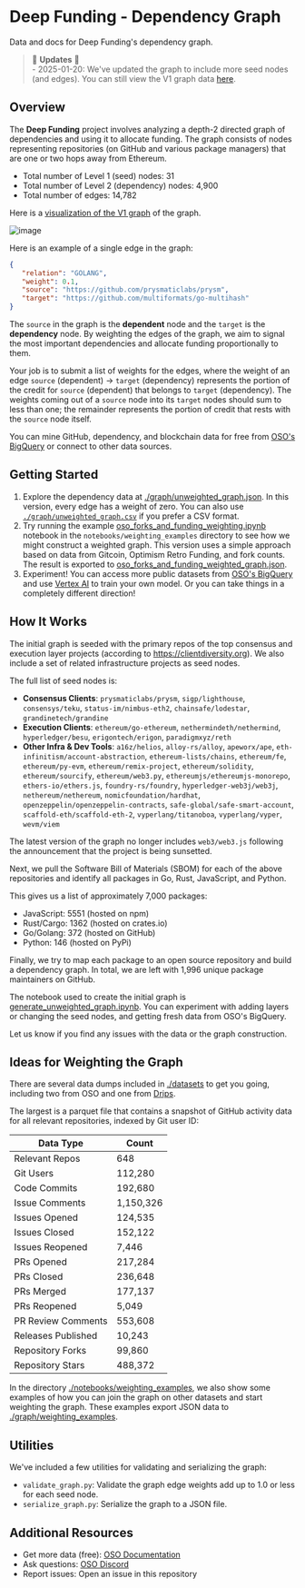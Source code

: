 # Deep Funding - Dependency Graph

Data and docs for Deep Funding's dependency graph.

>🚨 **Updates** 🚨<br>- 2025-01-20:  We've updated the graph to include more seed nodes (and edges). You can still view the V1 graph data [here](./graph/v1/).

## Overview

The **Deep Funding** project involves analyzing a depth-2 directed graph of dependencies and using it to allocate funding. The graph consists of nodes representing repositories (on GitHub and various package managers) that are one or two hops away from Ethereum.

- Total number of Level 1 (seed) nodes: 31
- Total number of Level 2 (dependency) nodes: 4,900
- Total number of edges: 14,782

Here is a [visualization of the V1 graph](https://cosmograph.app/run/?data=https://raw.githubusercontent.com/opensource-observer/insights/refs/heads/main/community/deep_funder/data/unweighted_graph.csv&source=seed_repo_name&target=package_repo_name&gravity=0.25&repulsion=1&repulsionTheta=1&linkSpring=1&linkDistance=10&friction=0.1&renderLabels=true&renderHoveredLabel=true&renderLinks=true&linkArrows=true&curvedLinks=true&nodeSizeScale=0.5&linkWidthScale=1&linkArrowsSizeScale=1&nodeSize=size-default&nodeColor=color-outgoing%20links&linkWidth=width-number%20of%20data%20records&linkColor=color-number%20of%20data%20records&) of the graph.

![image](https://github.com/user-attachments/assets/b3023ab5-f934-4e92-ad40-1e42d37239b6)

Here is an example of a single edge in the graph:
```json
{
   "relation": "GOLANG",
   "weight": 0.1,
   "source": "https://github.com/prysmaticlabs/prysm",
   "target": "https://github.com/multiformats/go-multihash"
}
```

The `source` in the graph is the **dependent** node and the `target` is the **dependency** node. By weighting the edges of the graph, we aim to signal the most important dependencies and allocate funding proportionally to them.

Your job is to submit a list of weights for the edges, where the weight of an edge `source` (dependent) -> `target` (dependency) represents the portion of the credit for `source` (dependent) that belongs to `target` (dependency). The weights coming out of a `source` node into its `target` nodes should sum to less than one; the remainder represents the portion of credit that rests with the `source` node itself.

You can mine GitHub, dependency, and blockchain data for free from [OSO's BigQuery](https://docs.opensource.observer/docs/integrate/) or connect to other data sources.

## Getting Started

1. Explore the dependency data at [./graph/unweighted_graph.json](./graph/unweighted_graph.json). In this version, every edge has a weight of zero. You can also use [`./graph/unweighted_graph.csv`](./graph/unweighted_graph.csv) if you prefer a CSV format.
2. Try running the example [oso_forks_and_funding_weighting.ipynb](./notebooks/weighting_examples/oso_forks_and_funding_weighting.ipynb) notebook in the `notebooks/weighting_examples` directory to see how we might construct a weighted graph. This version uses a simple approach based on data from Gitcoin, Optimism Retro Funding, and fork counts. The result is exported to [oso_forks_and_funding_weighted_graph.json](./graph/weighting_examples/oso_forks_and_funding_weighted_graph.json).
3. Experiment! You can access more public datasets from [OSO's BigQuery](https://docs.opensource.observer/docs/integrate/) and use [Vertex AI](https://cloud.google.com/vertex-ai/docs/training/overview) to train your own model. Or you can take things in a completely different direction!

## How It Works

The initial graph is seeded with the primary repos of the top consensus and execution layer projects (according to https://clientdiversity.org). We also include a set of related infrastructure projects as seed nodes.

The full list of seed nodes is: 

- **Consensus Clients**: `prysmaticlabs/prysm`, `sigp/lighthouse`, `consensys/teku`, `status-im/nimbus-eth2`, `chainsafe/lodestar`, `grandinetech/grandine`
- **Execution Clients**: `ethereum/go-ethereum`, `nethermindeth/nethermind`, `hyperledger/besu`, `erigontech/erigon`, `paradigmxyz/reth`
- **Other Infra & Dev Tools**: `a16z/helios`, `alloy-rs/alloy`, `apeworx/ape`, `eth-infinitism/account-abstraction`, `ethereum-lists/chains`, `ethereum/fe`, `ethereum/py-evm`, `ethereum/remix-project`, `ethereum/solidity`, `ethereum/sourcify`, `ethereum/web3.py`, `ethereumjs/ethereumjs-monorepo`, `ethers-io/ethers.js`, `foundry-rs/foundry`, `hyperledger-web3j/web3j`, `nethereum/nethereum`, `nomicfoundation/hardhat`, `openzeppelin/openzeppelin-contracts`, `safe-global/safe-smart-account`, `scaffold-eth/scaffold-eth-2`, `vyperlang/titanoboa`, `vyperlang/vyper`, `wevm/viem`

The latest version of the graph no longer includes `web3/web3.js` following the announcement that the project is being sunsetted.

Next, we pull the Software Bill of Materials (SBOM) for each of the above repositories and identify all packages in Go, Rust, JavaScript, and Python. 

This gives us a list of approximately 7,000 packages:

- JavaScript: 5551 (hosted on npm)
- Rust/Cargo: 1362 (hosted on crates.io)
- Go/Golang: 372 (hosted on GitHub)
- Python: 146 (hosted on PyPi)

Finally, we try to map each package to an open source repository and build a dependency graph. In total, we are left with 1,996 unique package maintainers on GitHub. 

The notebook used to create the initial graph is [generate_unweighted_graph.ipynb](./notebooks/generate_unweighted_graph.ipynb). You can experiment with adding layers or changing the seed nodes, and getting fresh data from OSO's BigQuery.

Let us know if you find any issues with the data or the graph construction.

## Ideas for Weighting the Graph

There are several data dumps included in [./datasets](./datasets) to get you going, including two from OSO and one from [Drips](https://drips.network).

The largest is a parquet file that contains a snapshot of GitHub activity data for all relevant repositories, indexed by Git user ID:

| Data Type | Count |
|------------|-------|
| Relevant Repos | 648 |
| Git Users | 112,280 |
| Code Commits | 192,680 |
| Issue Comments | 1,150,326 |
| Issues Opened | 124,535 |
| Issues Closed | 152,122 |
| Issues Reopened | 7,446 |
| PRs Opened | 217,284 |
| PRs Closed | 236,648 |
| PRs Merged | 177,137 |
| PRs Reopened | 5,049 |
| PR Review Comments | 553,608 |
| Releases Published | 10,243 |
| Repository Forks | 99,860 |
| Repository Stars | 488,372 |

In the directory [./notebooks/weighting_examples](./notebooks/weighting_examples), we also show some examples of how you can join the graph on other datasets and start weighting the graph. These examples export JSON data to [./graph/weighting_examples](./graph/weighting_examples).

## Utilities

We've included a few utilities for validating and serializing the graph:

- `validate_graph.py`: Validate the graph edge weights add up to 1.0 or less for each seed node.
- `serialize_graph.py`: Serialize the graph to a JSON file.

## Additional Resources
- Get more data (free): [OSO Documentation](https://docs.opensource.observer/docs/integrate/)
- Ask questions: [OSO Discord](https://www.opensource.observer/discord)
- Report issues: Open an issue in this repository